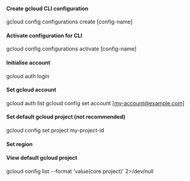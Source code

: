 #### Create gcloud CLI configuration
gcloud config configurations create [config-name]


#### Activate configuration for CLI
gcloud config configurations activate [config-name]


#### Initialise account
gcloud auth login


#### Set gcloud account
gcloud auth list
gcloud config set account [my-account@example.com]


#### Set default gcloud project (not recommended)
gcloud config set project my-project-id


#### Set region


#### View default gcloud project
gcloud config list --format 'value(core.project)' 2>/dev/null
